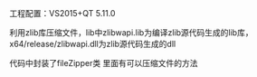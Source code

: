 工程配置：VS2015+QT 5.11.0

利用zlib库压缩文件，lib中zlibwapi.lib为编译zlib源代码生成的lib库，x64/release/zlibwapi.dll为zlib源代码生成的dll

代码中封装了fileZipper类 里面有可以压缩文件的方法